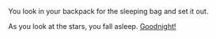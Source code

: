 You look in your backpack for the sleeping bag and set it out.

As you look at the stars, you fall asleep.
[Goodnight!](./the-end.md)
